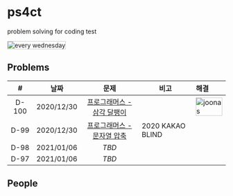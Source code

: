 <style>img { border: 1px solid #ccc; }</style>

# ps4ct
problem solving for coding test

![every wednesday](https://img.shields.io/badge/every-wednesday-green)

## Problems

|#|날짜|문제|비고|해결|
|:--:|--|:--:|--|:--|
|D-100|2020/12/30|[프로그래머스 - 삼각 달팽이](https://programmers.co.kr/learn/courses/30/lessons/68645)||![joonas](https://avatars0.githubusercontent.com/u/9527681?s=32)|
|D-99|2020/12/30|[프로그래머스 - 문자열 압축](https://programmers.co.kr/learn/courses/30/lessons/60057)|2020 KAKAO BLIND||
|D-98|2021/01/06|*TBD*|||
|D-97|2021/01/06|*TBD*|||

## People
